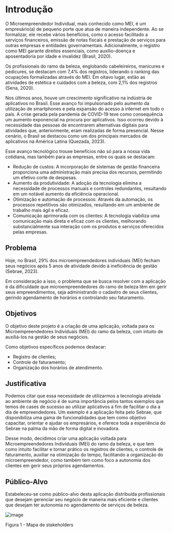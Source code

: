 # Introdução

O Microempreendedor Individual, mais conhecido como MEI, é um empresário(a) de pequeno porte que atua de maneira independente. Ao se formalizar, ele recebe vários benefícios, como o acesso facilitado a serviços financeiros, emissão de notas fiscais e prestação de serviços para outras empresas e entidades governamentais. Adicionalmente, o registro como MEI garante direitos essenciais, como auxílio-doença e aposentadoria por idade e invalidez (Brasil, 2020).

Os profissionais do ramo da beleza, englobando cabeleireiros, manicures e pedicures, se destacam com 7,4% dos registros, liderando o ranking das ocupações formalizadas através do MEI. Em oitavo lugar, estão as atividades de estética e cuidados com a beleza, com 2,1% dos registros (Sena, 2020).

Nos últimos anos, houve um crescimento significativo na indústria de aplicativos no Brasil. Esse avanço foi impulsionado pelo aumento da utilização de smartphones e pela expansão do acesso à internet em todo o país. A crise gerada pela pandemia de COVID-19 teve como consequência um aumento exponencial na procura por aplicativos. Isso ocorreu devido à necessidade das pessoas de encontrarem alternativas digitais para atividades que, anteriormente, eram realizadas de forma presencial. Nesse cenário, o Brasil se destacou como um dos principais mercados de aplicativos na América Latina (Quezada, 2023).

Esse avanço tecnológico trouxe benefícios não só para a nossa vida cotidiana, mas também para as empresas, entre os quais se destacam:

- Redução de custos: A incorporação de sistemas de gestão financeira proporciona uma administração mais precisa dos recursos, permitindo um efetivo corte de despesas.
- Aumento da produtividade: A adoção da tecnologia elimina a necessidade de processos manuais e controles redundantes, resultando em um notável aumento da eficiência operacional.
- Otimização e automação de processos: Através da automação, os processos repetitivos são otimizados, resultando em um ambiente de trabalho mais ágil e eficaz.
- Comunicação aprimorada com os clientes: A tecnologia viabiliza uma comunicação mais direta e eficaz com os clientes, melhorando substancialmente sua interação com os produtos e serviços oferecidos pelas empresas.

## Problema

Hoje, no Brasil, 29% dos microempreendedores individuais (MEI) fecham seus negócios após 5 anos de atividade devido à ineficiência de gestão (Sebrae, 2023).

Em consideração a isso, o problema que se busca resolver com a aplicação é da dificuldade que microempreendedores do ramo de beleza têm em gerir seus empreendimentos, seja administrando o cadastro de seus clientes, gerindo agendamento de horários e controlando seu faturamento.

## Objetivos

O objetivo deste projeto é a criação de uma aplicação, voltada para os Microempreendedores Individuais (MEI) do ramo da beleza, com intuito de auxiliá-los na gestão de seus negócios. 

Como objetivos específicos podemos destacar:
- Registro de clientes;
- Controle de faturamento;
- Organização dos horários de atendimento.

## Justificativa


Podemos citar que essa necessidade de utilizarmos a tecnologia atrelada ao ambiente de negócio é de suma importância pelos tantos exemplos que temos de cases de sucesso ao utilizar aplicativos a fim de facilitar o dia a dia de empreendedores. Um exemplo é a aplicação feita pelo Sebrae, que disponibiliza uma gama de funcionalidades que tem como objetivo capacitar, orientar e ajudar os empresários, e oferece toda a experiência do Sebrae na palma da mão de forma digital e inovadora.

Desse modo, decidimos criar uma aplicação voltada para Microempreendedores Individuais (MEI) do ramo da beleza, e que tem como intuito facilitar e tornar prático os registros de clientes, o controle de faturamento, auxiliar na otimização do tempo, facilitando a organização do microempreendedor, como também tem como foco a autonomia dos clientes em gerir seus próprios agendamentos.

## Público-Alvo

Estabeleceu-se como público-alvo desta aplicação distribuída profissionais que desejam gerenciar seu negócio de maneira mais eficiente e clientes que desejam ter autonomia no agendamento de serviços de beleza.

![image](https://github.com/ICEI-PUC-Minas-PMV-ADS/pmv-ads-2023-2-e4-proj-dad-t3-maisbeleza/assets/100734910/3b03e2af-ffef-45d0-acda-ab64ad2096e8)

Figura 1 - Mapa de stakeholders

